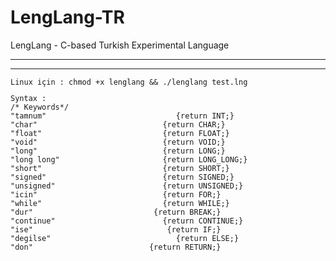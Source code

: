 # LengLang-TR
LengLang - C-based Turkish Experimental Language
<p align="left"></p>
<hr></hr>
<hr></hr>
<code>Linux için : chmod +x lenglang && ./lenglang test.lng</code><br>
<code><pre>
Syntax :
/* Keywords*/
"tamnum"                             {return INT;}
"char"                            {return CHAR;}
"float"                           {return FLOAT;}
"void"                            {return VOID;}
"long"                            {return LONG;}
"long long"                       {return LONG_LONG;}
"short"                           {return SHORT;}
"signed"                          {return SIGNED;}
"unsigned"                        {return UNSIGNED;}
"icin"                            {return FOR;}
"while"                           {return WHILE;}
"dur"                           {return BREAK;}
"continue"                        {return CONTINUE;}
"ise"                              {return IF;}
"degilse"                            {return ELSE;}
"don"                          {return RETURN;}
</pre></code>
